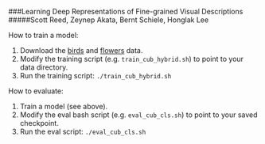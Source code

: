 ###Learning Deep Representations of Fine-grained Visual Descriptions
#####Scott Reed, Zeynep Akata, Bernt Schiele, Honglak Lee

How to train a model:

1. Download the [birds](https://drive.google.com/open?id=0B0ywwgffWnLLZW9uVHNjb2JmNlE)
 and [flowers](https://drive.google.com/open?id=0B0ywwgffWnLLcms2WWJQRFNSWXM) data.
2. Modify the training script (e.g. `train_cub_hybrid.sh`) to point to your data directory.
3. Run the training script: `./train_cub_hybrid.sh`

How to evaluate:

1. Train a model (see above).
2. Modify the eval bash script (e.g. `eval_cub_cls.sh`) to point to your saved checkpoint.
3. Run the eval script: `./eval_cub_cls.sh`

